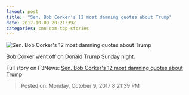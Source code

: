 ```yaml
---
layout: post
title:  "Sen. Bob Corker's 12 most damning quotes about Trump"
date: 2017-10-09 20:21:39Z
categories: cnn-com-top-stories
---
```


![Sen. Bob Corker's 12 most damning quotes about Trump](http://i2.cdn.cnn.com/cnnnext/dam/assets/140418155142-senator-bob-corker-story-top.jpg)

Bob Corker went off on Donald Trump Sunday night.


Full story on F3News: [Sen. Bob Corker's 12 most damning quotes about Trump](http://www.f3nws.com/n/TetfFH)

> Posted on: Monday, October 9, 2017 8:21:39 PM
